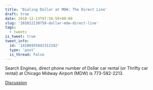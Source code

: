 ```yaml
---
title: 'Dialing Dollar at MDW: The Direct Line'
draft: true
date: 2010-12-13T07:58:50+00:00
slug: '201012130758-dollar-mdw-direct-line'
tags:
  - tweets
is_tweet: true
tweet_info:
  id: '14106935842312192'
  type: 'post'
  is_thread: False
---
```




Search Engines, direct phone number of Dollar car rental (or Thrifty car rental) at Chicago Midway Airport (MDW) is 773-582-2213.

[Discussion](https://x.com/sytelus/status/14106935842312192)
